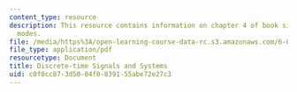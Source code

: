 ```yaml
---
content_type: resource
description: This resource contains information on chapter 4 of book signals and systems;
  modes.
file: /media/https%3A/open-learning-course-data-rc.s3.amazonaws.com/6-003-signals-and-systems-fall-2011/c0f0cc873d5004f0839155abe72e27c3_MIT6_003F11_chap4.pdf
file_type: application/pdf
resourcetype: Document
title: Discrete-time Signals and Systems
uid: c0f0cc87-3d50-04f0-8391-55abe72e27c3
---
```

